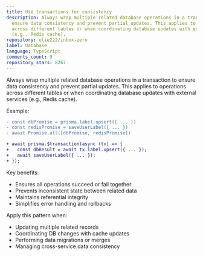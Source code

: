 ```yaml
---
title: Use transactions for consistency
description: Always wrap multiple related database operations in a transaction to
  ensure data consistency and prevent partial updates. This applies to operations
  across different tables or when coordinating database updates with external services
  (e.g., Redis cache).
repository: elie222/inbox-zero
label: Database
language: TypeScript
comments_count: 9
repository_stars: 8267
---
```


Always wrap multiple related database operations in a transaction to ensure data consistency and prevent partial updates. This applies to operations across different tables or when coordinating database updates with external services (e.g., Redis cache).

Example:
```diff
- const dbPromise = prisma.label.upsert({ ... })
- const redisPromise = saveUserLabel({ ... })
- await Promise.all([dbPromise, redisPromise])

+ await prisma.$transaction(async (tx) => {
+   const dbResult = await tx.label.upsert({ ... });
+   await saveUserLabel({ ... });
+ });
```

Key benefits:
- Ensures all operations succeed or fail together
- Prevents inconsistent state between related data
- Maintains referential integrity
- Simplifies error handling and rollbacks

Apply this pattern when:
- Updating multiple related records
- Coordinating DB changes with cache updates
- Performing data migrations or merges
- Managing cross-service data consistency